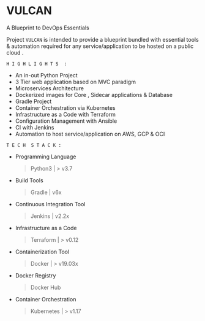# VULCAN 

A Blueprint to DevOps Essentials 

Project `VULCAN` is intended to provide a blueprint bundled with essential tools & automation required for any service/application to be hosted on a public cloud . 

`H I G H L I G H T S  :`

- An in-out Python Project
- 3 Tier web application based on MVC paradigm
- Microservices Architecture 
- Dockerized images for Core , Sidecar applications & Database
- Gradle Project 
- Container Orchestration via Kubernetes 
- Infrastructure as a Code with Terraform
- Configuration Management with Ansible
- CI with Jenkins 
- Automation to host service/application on  AWS, GCP & OCI 

`T E C H  S T A C K :`
	
	
- Programming Language 
   > Python3 | > v3.7 

- Build Tools 
   > Gradle | v6x 

- Continuous Integration Tool 
  > Jenkins | v2.2x 

- Infrastructure as a Code 
  > Terraform | > v0.12 

- Containerization Tool 
  > Docker | > v19.03x 

- Docker Registry 
  > Docker Hub 

- Container Orchestration 
  > Kubernetes | > v1.17 
    
  












